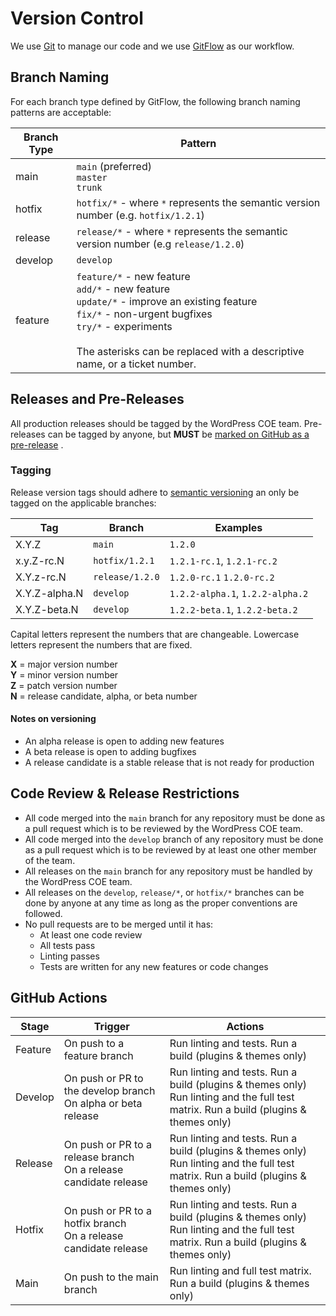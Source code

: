 # Version Control

We use [Git](https://git-scm.com/) to manage our code and we
use [GitFlow](https://www.atlassian.com/git/tutorials/comparing-workflows/gitflow-workflow) as our workflow.

## Branch Naming

For each branch type defined by GitFlow, the following branch naming patterns are acceptable:

| Branch Type | Pattern |
| --- | --- |
| main | `main` (preferred)<br/>`master`<br/>`trunk` |
| hotfix | `hotfix/*` - where `*` represents the semantic version number (e.g. `hotfix/1.2.1`) |
| release | `release/*` - where `*` represents the semantic version number (e.g `release/1.2.0`) |
| develop | `develop` |
| feature | `feature/*` - new feature<br/>`add/*` - new feature<br/>`update/*` - improve an existing feature<br/>`fix/*` - non-urgent bugfixes<br/>`try/*` - experiments<br/><br/>The asterisks can be replaced with a descriptive name, or a ticket number. |

## Releases and Pre-Releases

All production releases should be tagged by the WordPress COE team. Pre-releases can be tagged by anyone, but
**MUST** be
[marked on GitHub as a pre-release](https://docs.github.com/en/repositories/releasing-projects-on-github/managing-releases-in-a-repository#:~:text=To%20notify%20users%20that%20the%20release%20is%20not%20ready%20for%20production%20and%20may%20be%20unstable%2C%20select%20This%20is%20a%20pre%2Drelease.)
.

### Tagging

Release version tags should adhere to [semantic versioning](https://semver.org/) an only be tagged on the applicable
branches:

| Tag | Branch | Examples |
| --- | --- | --- |
| X.Y.Z | `main` | `1.2.0` |
| x.y.Z-rc.N | `hotfix/1.2.1` | `1.2.1-rc.1`, `1.2.1-rc.2` |
| X.Y.z-rc.N | `release/1.2.0` | `1.2.0-rc.1` `1.2.0-rc.2` |
| X.Y.Z-alpha.N | `develop` | `1.2.2-alpha.1`, `1.2.2-alpha.2` |
| X.Y.Z-beta.N | `develop` | `1.2.2-beta.1`, `1.2.2-beta.2` |

Capital letters represent the numbers that are changeable. Lowercase letters represent the numbers that are fixed.

**X** = major version number<br/>
**Y** = minor version number<br/>
**Z** = patch version number<br/>
**N** = release candidate, alpha, or beta number

#### Notes on versioning

- An alpha release is open to adding new features
- A beta release is open to adding bugfixes
- A release candidate is a stable release that is not ready for production

## Code Review & Release Restrictions

- All code merged into the `main` branch for any repository must be done as a pull request which is to be reviewed by
  the WordPress COE team.
- All code merged into the `develop` branch of any repository must be done as a pull request which is to be reviewed by
  at least one other member of the team.
- All releases on the `main` branch for any repository must be handled by the WordPress COE team.
- All releases on the `develop`, `release/*`, or `hotfix/*` branches can be done by anyone at any time as long as the
  proper conventions are followed.
- No pull requests are to be merged until it has:
    - At least one code review
    - All tests pass
    - Linting passes
    - Tests are written for any new features or code changes

## GitHub Actions

| Stage | Trigger | Actions |
| --- | --- | --- |
| Feature | On push to a feature branch | Run linting and tests. Run a build (plugins & themes only) |
| Develop | On push or PR to the develop branch<br/> On alpha or beta release | Run linting and tests. Run a build (plugins & themes only)<br/> Run linting and the full test matrix. Run a build (plugins & themes only) |
| Release | On push or PR to a release branch<br/> On a release candidate release | Run linting and tests. Run a build (plugins & themes only)<br/> Run linting and the full test matrix. Run a build (plugins & themes only) |
| Hotfix | On push or PR to a hotfix branch<br/> On a release candidate release | Run linting and tests. Run a build (plugins & themes only)<br/> Run linting and the full test matrix. Run a build (plugins & themes only) |
| Main | On push to the main branch | Run linting and full test matrix. Run a build (plugins & themes only) |

